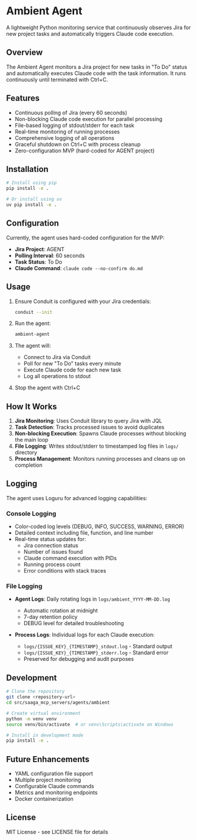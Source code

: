 # Ambient Agent

A lightweight Python monitoring service that continuously observes Jira for new project tasks and automatically triggers Claude code execution.

## Overview

The Ambient Agent monitors a Jira project for new tasks in "To Do" status and automatically executes Claude code with the task information. It runs continuously until terminated with Ctrl+C.

## Features

- Continuous polling of Jira (every 60 seconds)
- Non-blocking Claude code execution for parallel processing
- File-based logging of stdout/stderr for each task
- Real-time monitoring of running processes
- Comprehensive logging of all operations
- Graceful shutdown on Ctrl+C with process cleanup
- Zero-configuration MVP (hard-coded for AGENT project)

## Installation

```bash
# Install using pip
pip install -e .

# Or install using uv
uv pip install -e .
```

## Configuration

Currently, the agent uses hard-coded configuration for the MVP:
- **Jira Project**: AGENT
- **Polling Interval**: 60 seconds
- **Task Status**: To Do
- **Claude Command**: `claude code --no-confirm do.md`

## Usage

1. Ensure Conduit is configured with your Jira credentials:
   ```bash
   conduit --init
   ```

2. Run the agent:
   ```bash
   ambient-agent
   ```

3. The agent will:
   - Connect to Jira via Conduit
   - Poll for new "To Do" tasks every minute
   - Execute Claude code for each new task
   - Log all operations to stdout

4. Stop the agent with Ctrl+C

## How It Works

1. **Jira Monitoring**: Uses Conduit library to query Jira with JQL
2. **Task Detection**: Tracks processed issues to avoid duplicates
3. **Non-blocking Execution**: Spawns Claude processes without blocking the main loop
4. **File Logging**: Writes stdout/stderr to timestamped log files in `logs/` directory
5. **Process Management**: Monitors running processes and cleans up on completion

## Logging

The agent uses Loguru for advanced logging capabilities:

### Console Logging
- Color-coded log levels (DEBUG, INFO, SUCCESS, WARNING, ERROR)
- Detailed context including file, function, and line number
- Real-time status updates for:
  - Jira connection status
  - Number of issues found
  - Claude command execution with PIDs
  - Running process count
  - Error conditions with stack traces

### File Logging
- **Agent Logs**: Daily rotating logs in `logs/ambient_YYYY-MM-DD.log`
  - Automatic rotation at midnight
  - 7-day retention policy
  - DEBUG level for detailed troubleshooting
  
- **Process Logs**: Individual logs for each Claude execution:
  - `logs/{ISSUE_KEY}_{TIMESTAMP}_stdout.log` - Standard output
  - `logs/{ISSUE_KEY}_{TIMESTAMP}_stderr.log` - Standard error
  - Preserved for debugging and audit purposes

## Development

```bash
# Clone the repository
git clone <repository-url>
cd src/saaga_mcp_servers/agents/ambient

# Create virtual environment
python -m venv venv
source venv/bin/activate  # or venv\Scripts\activate on Windows

# Install in development mode
pip install -e .
```

## Future Enhancements

- YAML configuration file support
- Multiple project monitoring
- Configurable Claude commands
- Metrics and monitoring endpoints
- Docker containerization

## License

MIT License - see LICENSE file for details